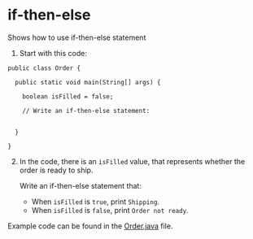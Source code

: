 # if-then-else

Shows how to use if-then-else statement

1. Start with this code:

```
public class Order {
  
  public static void main(String[] args) {
    
    boolean isFilled = false;
    
    // Write an if-then-else statement:
    
    
  }
  
}
```

2. In the code, there is an ```isFilled``` value, that represents whether the order is ready to ship.

	Write an if-then-else statement that:

	- When ```isFilled``` is ```true```, print ```Shipping```.
	- When ```isFilled``` is ```false```, print ```Order not ready```.

Example code can be found in the [Order.java](https://github.com/upliftdev/Foundations/blob/main/4.Conditionals_and_Control_Flow/if-then-else/src/main/java/com/examples/conditionals1/Order.java) file.